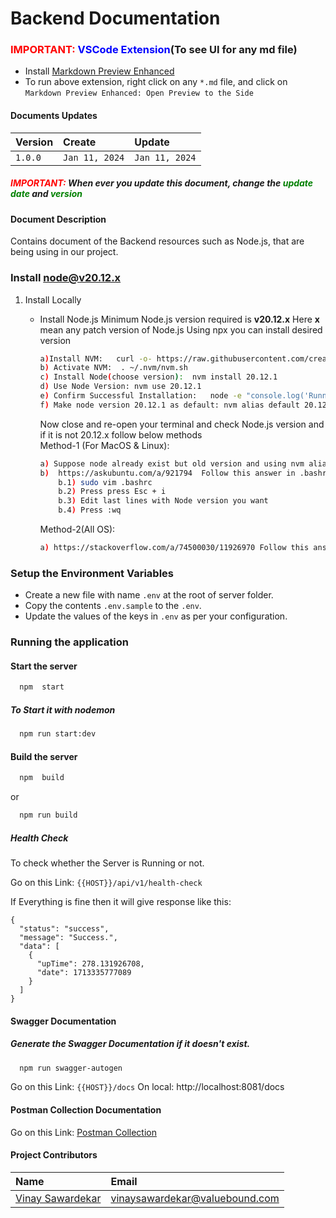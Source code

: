 # Backend Documentation

### <span style="color:red">IMPORTANT: </span><span style="color:blue">VSCode Extension</span>(To see UI for any md file)

- Install [Markdown Preview Enhanced](https://marketplace.visualstudio.com/items?itemName=shd101wyy.markdown-preview-enhanced)
- To run above extension, right click on any `*.md` file, and click on `Markdown Preview Enhanced: Open Preview to the Side`

#### Documents Updates

| Version | Create         | Update         |
| :------ | :------------- | :------------- |
| `1.0.0` | `Jan 11, 2024` | `Jan 11, 2024` |

##### <span style="color:red">IMPORTANT: </span> When ever you update this document, change the <span style="color:green">update date</span> and <span style="color:green">version</span>

#### Document Description

Contains document of the Backend resources such as Node.js, that are being using in our project.

### Install node@v20.12.x

1. Install Locally

   - Install Node.js
     Minimum Node.js version required is **v20.12.x**
     Here **x** mean any patch version of Node.js
     Using npx you can install desired version

     ```sh
     a)Install NVM:   curl -o- https://raw.githubusercontent.com/creationix/nvm/v0.39.1/install.sh | bash
     b) Activate NVM:  . ~/.nvm/nvm.sh
     c) Install Node(choose version):  nvm install 20.12.1
     d) Use Node Version: nvm use 20.12.1
     e) Confirm Successful Installation:   node -e "console.log('Running Node.js ' + process.version)"
     f) Make node version 20.12.1 as default: nvm alias default 20.12.1
     ```

     Now close and re-open your terminal and check Node.js version and if it is not 20.12.x follow below methods
     <space></space>
     <br>
     Method-1 (For MacOS & Linux):<br>

     ```sh
     a) Suppose node already exist but old version and using nvm alias default 20.12.1 it is not setting to default.
     b)  https://askubuntu.com/a/921794  Follow this answer in .bashrc file in last edit node version (or below steps)
         b.1) sudo vim .bashrc
         b.2) Press press Esc + i
         b.3) Edit last lines with Node version you want
         b.4) Press :wq
     ```

     Method-2(All OS):<br>

     ```sh
     a) https://stackoverflow.com/a/74500030/11926970 Follow this answer  nvm alias default node
     ```

### Setup the Environment Variables

- Create a new file with name `.env` at the root of server folder.
- Copy the contents `.env.sample` to the `.env`.
- Update the values of the keys in `.env` as per your configuration.

### Running the application

#### Start the server

```bash
  npm  start
```

##### To Start it with nodemon

```bash
  npm run start:dev
```

#### Build the server

```bash
  npm  build
```

or

```bash
  npm run build
```

##### Health Check

To check whether the Server is Running or not.

Go on this Link: `{{HOST}}/api/v1/health-check`

If Everything is fine then it will give response like this:

```
{
  "status": "success",
  "message": "Success.",
  "data": [
    {
      "upTime": 278.131926708,
      "date": 1713335777089
    }
  ]
}
```

#### Swagger Documentation

##### Generate the Swagger Documentation if it doesn't exist.

```bash
  npm run swagger-autogen
```

Go on this Link: `{{HOST}}/docs`
On local: http://localhost:8081/docs

#### Postman Collection Documentation

Go on this Link: [Postman Collection](https://documenter.getpostman.com/view/18304204/2sA3BkdDgU)

#### Project Contributors

| Name                                                              | Email                            |
| :---------------------------------------------------------------- | :------------------------------- |
| [Vinay Sawardekar](https://www.linkedin.com/in/vinay-sawardekar/) | <vinaysawardekar@valuebound.com> |
